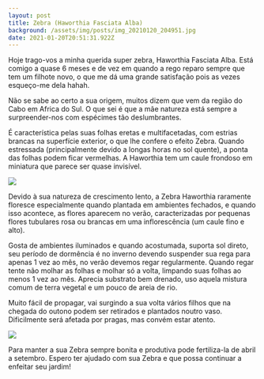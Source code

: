 ```yaml
---
layout: post
title: Zebra (Haworthia Fasciata Alba)
background: /assets/img/posts/img_20210120_204951.jpg
date: 2021-01-20T20:51:31.922Z
---
```

Hoje trago-vos a minha querida super zebra, Haworthia Fasciata Alba. Está comigo a quase 6 meses e de vez em quando a rego reparo sempre que tem um filhote novo, o que me dá uma grande satisfação pois as vezes esqueço-me dela hahah.

Não se sabe ao certo a sua origem, muitos dizem que vem da região do Cabo em Africa do Sul. O que sei é que a mãe natureza está sempre a surpreender-nos com espécimes tão deslumbrantes.

É característica pelas suas folhas eretas e multifacetadas, com estrias brancas na superfície exterior, o que lhe confere o efeito Zebra. Quando estressada (principalmente devido a longas horas no sol quente), a ponta das folhas podem ficar vermelhas. A Haworthia  tem um caule frondoso em miniatura que parece ser quase invisível.

![](https://lh3.googleusercontent.com/CV6bdqQ87EzUOVxeqcbbS5TypSlAfLg3dha3zWmvUwVxkCnyHG1lkMzOf1Q3QKGUNuFFvqUoQw2bW0725lo0AebKTqAJU0wBZLzTd6UqQHceWpDO4O8I-73pLirB-_88XpVWPC9mYIjH9JpyN_nnAbihj10bTK7vk60PWR9_T64NrOUrI2vk_Z0uNmaZD5-QgRpemONLkNheJdX4AyXAPbK-Jl6qMuWA84cyoh8EpkwDwPvAMqab4mPs1quopPFA8ZFZMaGD9N2zUxbt1HOGtA5dsoNDAyav76W5bsHPvLMviYi9E6HnmqK_oGOLLE0yqpxsXT3GArqTPyoNRk1fv7Kcgsam06cdBWwprXXOfE9dJi8aw3JnlSGGGOXCVFNKLxI3AdFs80mQCyLpdm8EtpcEaxPEu-uyewaTvOgbw0vC8G4Ev3Xo_g94DnC-WAX5mZvmKnKgbS-aPIPTUifWT3sjA7v12NkWwRZBfwuUpaPYiDhXeDzfSPwmTRrrVBiehYc01SRnLX4x-MDUIfFoQ8t9p_4PKlWdNem38E9YuD4Hf99Ne7C8XerdPd6u8szlndVp2Vk_PlqlnqJsnj_yKKpYdLpQWermMgV0wrVxKu637ZW5DqJN-V1D80CctqI4l7Grjxjyi4GV2ACZwWy18vaxJEw8-bS_2ONtMVKJK14iZwkxIhsbsZ3yU4rMRA=w678-h903-no?authuser=0)

Devido à sua natureza de crescimento lento, a Zebra Haworthia raramente floresce especialmente quando plantada em ambientes fechados, e quando isso acontece, as flores aparecem no verão, caracterizadas por pequenas flores tubulares rosa ou brancas em uma inflorescência (um caule fino e alto).

Gosta de ambientes iluminados e quando acostumada, suporta sol direto, seu período de dormência é no inverno devendo suspender sua rega para apenas 1 vez ao mês, no verão devemos regar regularmente. Quando regar tente não molhar as folhas e molhar só a volta, limpando suas folhas ao menos 1 vez ao mês. Aprecia substrato bem drenado, uso aquela mistura comum de terra vegetal e um pouco de areia de rio.

Muito fácil de propagar, vai surgindo a sua volta vários filhos que na chegada do outono podem ser retirados e plantados noutro vaso. Dificilmente será afetada por pragas, mas convém estar atento.

![](https://lh3.googleusercontent.com/Jckp1AW2Y19w0iHbQLCqNT3o1WrLSQOQ6dXfayvDHwXdgsIclXDpIqnZKOo87uevp2jxmLwngbfDzGrENA6XSj4aD4yhFXo9h3QNV3mTTo60fDAE2TiCCmXDGt4ncqWmYP8eMsJAQhvEU2Fsn6mlIByrCvtFYbdzaqyhynfkxC3mpdtACqF6nPrTZyr8KDzoISBz2EztEAyXgZAbtLQvr8Dziq0Db8iWM5tAPQUMaQTtyZ4dCpaKYofczzByuCRW9_kLmZKd4MD3J6f4imfMtk0jF8dnNH7jGwaHcML7g-Ni1R50c7Pn-NgEoXIQ2jRk3Ivz_O_m-ZUEJfWcpE6-7Ygr_K9nDmRg4c1ZSjDiO9C_et2sz0fMeYg14OAM-GkXQFESTUjrZD7IU5IB8i7vVGxgTgJhteJdr9iJXKHaYC9MfYGb1QPSVg4mxiFqJyYFGDMELZTuuzEkViVCIulu31Lx55GPDmEOU1WCTh8PjreOijRpBcFuvm__a5Z6dXt5j2f14CEk0O5PfwonZVSBsCmQ6ZUdkqpZzAsgkDoM9xb-_y34Ga9UWhfBuccRjdc1KfN_xnG5KglNiQaQDJ_yFk4DvDFqU0zSuT1GD8047T8eMI3EZtZs-HKmL85UkOBx3F2haFKyV8V0Cx9roT09Sixj2zk-1bT8vB6O4Lm6X_H_bWgk2m8i2240SB93HA=w678-h903-no?authuser=0)

Para manter a sua Zebra sempre bonita e produtiva pode fertiliza-la de abril a setembro. Espero ter ajudado com sua Zebra e que possa continuar a enfeitar seu jardim!